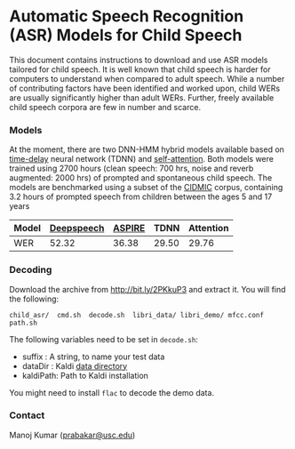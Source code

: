 # Automatic Speech Recognition (ASR) Models for Child Speech

This document contains instructions to download and use ASR models tailored for child speech. It is well known that child speech is harder for computers to understand when compared to adult speech. While a number of contributing factors have been identified and worked upon, child WERs are usually significantly higher than adult WERs. Further, freely available child speech corpora are few in number and scarce. 

### Models

At the moment, there are two DNN-HMM hybrid models available based on [time-delay](https://www.danielpovey.com/files/2015_interspeech_multisplice.pdf) neural network (TDNN) and [self-attention](https://www.danielpovey.com/files/2018_icassp_attention.pdf). Both models were trained using 2700 hours (clean speech: 700 hrs, noise and reverb augmented: 2000 hrs) of prompted and spontaneous child speech. The models are benchmarked using a subset of the [CIDMIC](https://asa.scitation.org/doi/10.1121/1.426686) corpus, containing 3.2 hours of prompted speech from children between the ages 5 and 17 years

| Model | [Deepspeech](https://github.com/mozilla/DeepSpeech) | [ASPIRE](http://kaldi-asr.org/models/m1) | TDNN | Attention |
| -- | -- | -- | -- | -- |
| WER | 52.32 | 36.38 | 29.50 | 29.76 |


### Decoding 

Download the archive from http://bit.ly/2PKkuP3 and extract it. You will find the following:

```` 
child_asr/  cmd.sh  decode.sh  libri_data/ libri_demo/ mfcc.conf  path.sh  
````

The following variables need to be set in ````decode.sh````:

* suffix : A string, to name your test data
* dataDir : Kaldi [data directory](http://kaldi-asr.org/doc/data_prep.html)
* kaldiPath: Path to Kaldi installation 

You might need to install ````flac```` to decode the demo data.

### Contact

Manoj Kumar (prabakar@usc.edu)

